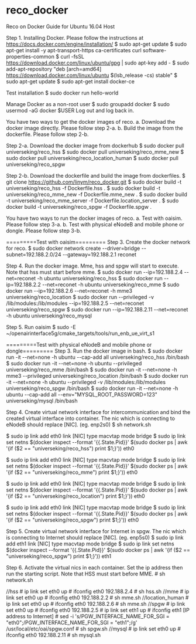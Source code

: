 # reco_docker
Reco on Docker Guide for Ubuntu 16.04 Host

Step 1. Installing Docker.
Please follow the instructions at https://docs.docker.com/engine/installation/
$ sudo apt-get update
$ sudo apt-get install -y apt-transport-https ca-certificates curl software-properties-common
$ curl -fsSL https://download.docker.com/linux/ubuntu/gpg | sudo apt-key add -
$ sudo add-apt-repository "deb [arch=amd64] https://download.docker.com/linux/ubuntu $(lsb_release -cs) stable"
$ sudo apt-get update
$ sudo apt-get install docker-ce

Test installation
$ sudo docker run hello-world

Manage Docker as a non-root user
$ sudo groupadd docker
$ sudo usermod -aG docker $USER
Log out and log back in.

You have two ways to get the docker images of reco.
a. Download the docker image directly. Please follow step 2-a.
b. Build the image from the dockerfile. Please follow step 2-b.

Step 2-a. Download the docker image from dockerhub
$ sudo docker pull universeking/reco_hss
$ sudo docker pull universeking/reco_mme_new
$ sudo docker pull universeking/reco_location_human
$ sudo docker pull universeking/reco_spgw

Step 2-b. Download the dockerfile and build the image from dockerfiles.
$ git clone https://github.com/linym/reco_docker.git
$ sudo docker build -t universeking/reco_hss -f Dockerfile.hss .
$ sudo docker build -t universeking/reco_mme_new -f Dockerfile.mme_new .
$ sudo docker build -t universeking/reco_mme_server -f Dockerfile.location_server .
$ sudo docker build -t universeking/reco_spgw -f Dockerfile.spgw .

You have two ways to run the docker images of reco.
a. Test with oaisim. Please follow step 3-a.
b. Test with physical eNodeB and mobile phone or dongle. Please follow step 3-b.

=========Test with oaisim=========
Step 3. Create the docker network for reco.
$ sudo docker network create --driver=bridge --subnet=192.188.2.0/24 --gateway=192.188.2.1 reconet

Step 4. Run the docker image. Mme, hss and spgw will start to execute. Note that hss must start before mme.
$ sudo docker run --ip=192.188.2.4 --net=reconet -h ubuntu universeking/reco_hss
$ sudo docker run --ip=192.188.2.2 --net=reconet -h ubuntu universeking/reco_mme
$ sudo docker run --ip=192.188.2.6 --net=reconet -h mme3 universeking/reco_location
$ sudo docker run --privileged -v /lib/modules:/lib/modules --ip=192.188.2.5 --net=reconet universeking/reco_spgw
$ sudo docker run --ip=192.188.2.11 --net=reconet -h ubuntu universeking/reco_mysql

Step 5. Run oaisim
$ sudo -E ~/openairinterface5g/cmake_targets/tools/run_enb_ue_virt_s1

=========Test with physical eNodeB and mobile phone or dongle=========
Step 3. Run the docker image in bash.
$ sudo docker run -it --net=none -h ubuntu --cap-add all universeking/reco_hss /bin/bash
$ sudo docker run -it --net=none -h ubuntu --privileged universeking/reco_mme /bin/bash
$ sudo docker run -it --net=none -h mme3 --privileged universeking/reco_location /bin/bash
$ sudo docker run -it --net=none -h ubuntu --privileged -v /lib/modules:/lib/modules universeking/reco_spgw /bin/bash
$ sudo docker run -it --net=none -h ubuntu --cap-add all --env="MYSQL_ROOT_PASSWORD=123" universeking/mysql /bin/bash


Step 4. Create virtual network interface for intercommunication and bind the created virtual interface into container. The nic which is connecting to eNodeB should replace [NIC]. (eg. enp2s0)
$ sh network.sh

$ sudo ip link add eth0 link [NIC] type macvtap mode bridge
$ sudo ip link set netns $(docker inspect --format '{{.State.Pid}}' $(sudo docker ps | awk '{if ($2 == "universeking/reco_hss") print $1;}')) eth0

$ sudo ip link add eth0 link [NIC] type macvtap mode bridge
$ sudo ip link set netns $(docker inspect --format '{{.State.Pid}}' $(sudo docker ps | awk '{if ($2 == "universeking/reco_mme") print $1;}')) eth0

$ sudo ip link add eth0 link [NIC] type macvtap mode bridge
$ sudo ip link set netns $(docker inspect --format '{{.State.Pid}}' $(sudo docker ps | awk '{if ($2 == "universeking/reco_location") print $1;}')) eth0

$ sudo ip link add eth0 link [NIC] type macvtap mode bridge
$ sudo ip link set netns $(docker inspect --format '{{.State.Pid}}' $(sudo docker ps | awk '{if ($2 == "universeking/reco_spgw") print $1;}')) eth0

Step 5. Create virtual network interface for Internet in spgw. The nic which is connecting to Internet should replace [NIC]. (eg. enp5s0)
$ sudo ip link add eth1 link [NIC] type macvtap mode bridge
$ sudo ip link set netns $(docker inspect --format '{{.State.Pid}}' $(sudo docker ps | awk '{if ($2 == "universeking/reco_spgw") print $1;}')) eth1



Step 6. Activate the virtual nics in each container. Set the ip address then run the starting script. Note that HSS must start before MME.
\#  sh network.sh

//hss
\#  ip link set eth0 up
\#  ifconfig eth0 192.188.2.4
\#  sh hss.sh
//mme
\#  ip link set eth0 up
\#  ifconfig eth0 192.188.2.2
\#  sh mme.sh
//location_human
\#  ip link set eth0 up
\#  ifconfig eth0 192.188.2.6
\#  sh mme.sh
//spgw
\#  ip link set eth0 up
\#  ifconfig eth0 192.188.2.5
\#  ip link set eth1 up
\#  ifconfig eth1 [IP address to Internet]
\#  sed -i 's/PGW_INTERFACE_NAME_FOR_SGI            = "eth0";/PGW_INTERFACE_NAME_FOR_SGI            = "eth1";/g' /usr/local/etc/oai/spgw.conf
\#  sh spgw.sh
//mysql
\#  ip link set eth0 up
\#  ifconfig eth0 192.188.2.11
\#  sh mysql.sh


